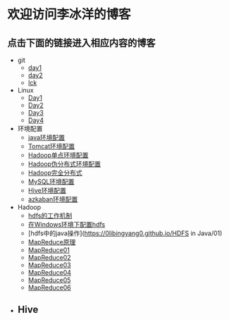# 欢迎访问李冰洋的博客
## 点击下面的链接进入相应内容的博客
- git
	- [day1](https://0libingyang0.github.io/Linux/day1)
	- [day2](https://0libingyang0.github.io/Linux/day2)
	- [lck](https://0libingyang0.github.io/Linux/lck)
- Linux
	- [Day1](https://0libingyang0.github.io/Linux/day1)
	- [Day2](https://0libingyang0.github.io/Linux/day2)
	- [Day3](https://0libingyang0.github.io/Linux/day4)
	- [Day4](https://0libingyang0.github.io/Linux/day4)
- 环境配置
	- [java环境配置](https://0libingyang0.github.io/Environment/Java)
	- [Tomcat环境配置](https://0libingyang0.github.io/Environment/Tomcat)
	- [Hadoop单点环境配置](https://0libingyang0.github.io/Environment/Hadoop01)
	- [Hadoop伪分布式环境配置](https://0libingyang0.github.io/Environment/Hadoop02)
	- [Hadoop完全分布式](https://0libingyang0.github.io/Environment/Hadoop03)
	- [MySQL环境配置](https://0libingyang0.github.io/Environment/MySQLEnv)
	- [Hive环境配置](https://0libingyang0.github.io/Environment/HiveEnv)
	- [azkaban环境配置](https://0libingyang0.github.io/Environment/azkaban)
- Hadoop 
	- [hdfs的工作机制](https://0libingyang0.github.io/Hadoop/HDFS01)
	- [在Windows环境下配置hdfs](https://0libingyang0.github.io/Hadoop/chil)
	- [hdfs中的java操作](https://0libingyang0.github.io/HDFS in Java/01)
	- [MapReduce原理](https://0libingyang0.github.io/Hadoop/MapReduce)
	- [MapReduce01](https://0libingyang0.github.io/Hadoop/MapReduce01)
	- [MapReduce02](https://0libingyang0.github.io/Hadoop/MapReduce02)
	- [MapReduce03](https://0libingyang0.github.io/Hadoop/MapReduce03)
	- [MapReduce04](https://0libingyang0.github.io/Hadoop/MapReduce04)
	- [MapReduce05](https://0libingyang0.github.io/Hadoop/MapReduce05)
	- [MapReduce06](https://0libingyang0.github.io/Hadoop/MapReduce06)
- Hive
	- 

